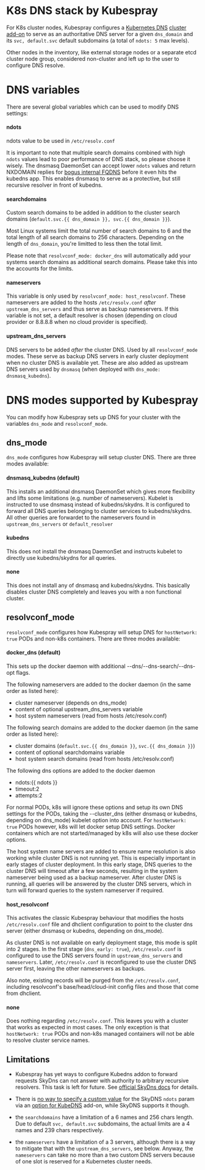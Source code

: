 K8s DNS stack by Kubespray
======================

For K8s cluster nodes, Kubespray configures a [Kubernetes DNS](http://kubernetes.io/docs/admin/dns/)
[cluster add-on](http://releases.k8s.io/master/cluster/addons/README.md)
to serve as an authoritative DNS server for a given ``dns_domain`` and its
``svc, default.svc`` default subdomains (a total of ``ndots: 5`` max levels).

Other nodes in the inventory, like external storage nodes or a separate etcd cluster
node group, considered non-cluster and left up to the user to configure DNS resolve.


DNS variables
=============

There are several global variables which can be used to modify DNS settings:

#### ndots
ndots value to be used in ``/etc/resolv.conf``

It is important to note that multiple search domains combined with high ``ndots``
values lead to poor performance of DNS stack, so please choose it wisely.
The dnsmasq DaemonSet can accept lower ``ndots`` values and return NXDOMAIN
replies for [bogus internal FQDNS](https://github.com/kubernetes/kubernetes/issues/19634#issuecomment-253948954)
before it even hits the kubedns app. This enables dnsmasq to serve as a
protective, but still recursive resolver in front of kubedns.

#### searchdomains
Custom search domains to be added in addition to the cluster search domains (``default.svc.{{ dns_domain }}, svc.{{ dns_domain }}``).

Most Linux systems limit the total number of search domains to 6 and the total length of all search domains
to 256 characters. Depending on the length of ``dns_domain``, you're limitted to less then the total limit.

Please note that ``resolvconf_mode: docker_dns`` will automatically add your systems search domains as
additional search domains. Please take this into the accounts for the limits.

#### nameservers
This variable is only used by ``resolvconf_mode: host_resolvconf``. These nameservers are added to the hosts
``/etc/resolv.conf`` *after* ``upstream_dns_servers`` and thus serve as backup nameservers. If this variable
is not set, a default resolver is chosen (depending on cloud provider or 8.8.8.8 when no cloud provider is specified).

#### upstream_dns_servers
DNS servers to be added *after* the cluster DNS. Used by all ``resolvconf_mode`` modes. These serve as backup
DNS servers in early cluster deployment when no cluster DNS is available yet. These are also added as upstream
DNS servers used by ``dnsmasq`` (when deployed with ``dns_mode: dnsmasq_kubedns``).

DNS modes supported by Kubespray
============================

You can modify how Kubespray sets up DNS for your cluster with the variables ``dns_mode`` and ``resolvconf_mode``.

## dns_mode
``dns_mode`` configures how Kubespray will setup cluster DNS. There are three modes available:

#### dnsmasq_kubedns (default)
This installs an additional dnsmasq DaemonSet which gives more flexibility and lifts some
limitations (e.g. number of nameservers). Kubelet is instructed to use dnsmasq instead of kubedns/skydns.
It is configured to forward all DNS queries belonging to cluster services to kubedns/skydns. All
other queries are forwardet to the nameservers found in ``upstream_dns_servers`` or ``default_resolver``

#### kubedns
This does not install the dnsmasq DaemonSet and instructs kubelet to directly use kubedns/skydns for
all queries.

#### none
This does not install any of dnsmasq and kubedns/skydns. This basically disables cluster DNS completely and
leaves you with a non functional cluster.

## resolvconf_mode
``resolvconf_mode`` configures how Kubespray will setup DNS for ``hostNetwork: true`` PODs and non-k8s containers.
There are three modes available:

#### docker_dns (default)
This sets up the docker daemon with additional --dns/--dns-search/--dns-opt flags.

The following nameservers are added to the docker daemon (in the same order as listed here):
* cluster nameserver (depends on dns_mode)
* content of optional upstream_dns_servers variable
* host system nameservers (read from hosts /etc/resolv.conf)

The following search domains are added to the docker daemon (in the same order as listed here):
* cluster domains (``default.svc.{{ dns_domain }}``, ``svc.{{ dns_domain }}``)
* content of optional searchdomains variable
* host system search domains (read from hosts /etc/resolv.conf)

The following dns options are added to the docker daemon
* ndots:{{ ndots }}
* timeout:2
* attempts:2

For normal PODs, k8s will ignore these options and setup its own DNS settings for the PODs, taking
the --cluster_dns (either dnsmasq or kubedns, depending on dns_mode) kubelet option into account.
For ``hostNetwork: true`` PODs however, k8s will let docker setup DNS settings. Docker containers which
are not started/managed by k8s will also use these docker options.

The host system name servers are added to ensure name resolution is also working while cluster DNS is not
running yet. This is especially important in early stages of cluster deployment. In this early stage,
DNS queries to the cluster DNS will timeout after a few seconds, resulting in the system nameserver being
used as a backup nameserver. After cluster DNS is running, all queries will be answered by the cluster DNS
servers, which in turn will forward queries to the system nameserver if required.

#### host_resolvconf
This activates the classic Kubespray behaviour that modifies the hosts ``/etc/resolv.conf`` file and dhclient
configuration to point to the cluster dns server (either dnsmasq or kubedns, depending on dns_mode).

As cluster DNS is not available on early deployment stage, this mode is split into 2 stages. In the first
stage (``dns_early: true``), ``/etc/resolv.conf`` is configured to use the DNS servers found in ``upstream_dns_servers``
and ``nameservers``. Later, ``/etc/resolv.conf`` is reconfigured to use the cluster DNS server first, leaving
the other nameservers as backups.

Also note, existing records will be purged from the `/etc/resolv.conf`,
including resolvconf's base/head/cloud-init config files and those that come from dhclient.

#### none
Does nothing regarding ``/etc/resolv.conf``. This leaves you with a cluster that works as expected in most cases.
The only exception is that ``hostNetwork: true`` PODs and non-k8s managed containers will not be able to resolve
cluster service names.


Limitations
-----------

* Kubespray has yet ways to configure Kubedns addon to forward requests SkyDns can
  not answer with authority to arbitrary recursive resolvers. This task is left
  for future. See [official SkyDns docs](https://github.com/skynetservices/skydns)
  for details.

* There is
  [no way to specify a custom value](https://github.com/kubernetes/kubernetes/issues/33554)
  for the SkyDNS ``ndots`` param via an
  [option for KubeDNS](https://github.com/kubernetes/kubernetes/blob/master/cmd/kube-dns/app/options/options.go)
  add-on, while SkyDNS supports it though.

* the ``searchdomains`` have a limitation of a 6 names and 256 chars
  length. Due to default ``svc, default.svc`` subdomains, the actual
  limits are a 4 names and 239 chars respectively.

* the ``nameservers`` have a limitation of a 3 servers, although there
  is a way to mitigate that with the ``upstream_dns_servers``,
  see below. Anyway, the ``nameservers`` can take no more than a two
  custom DNS servers because of one slot is reserved for a Kubernetes
  cluster needs.
